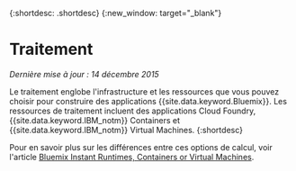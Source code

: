 {:shortdesc: .shortdesc} 
{:new_window: target="_blank"}

# Traitement
*Dernière mise à jour : 14 décembre 2015*

Le traitement englobe l'infrastructure et les ressources que vous pouvez choisir pour construire des applications
{{site.data.keyword.Bluemix}}. Les ressources de traitement incluent des applications Cloud Foundry, {{site.data.keyword.IBM_notm}}
Containers et {{site.data.keyword.IBM_notm}} Virtual Machines.
{:shortdesc}

Pour en savoir plus sur les différences entre ces options de calcul, voir l'article [Bluemix Instant Runtimes, Containers or Virtual Machines](https://developer.ibm.com/bluemix/2015/08/05/bluemix-instant-runtimes-containers-or-virtual-machines/).
